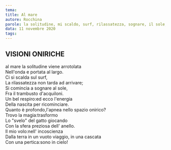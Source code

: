 ```yaml
---
tema:
title: Al mare
autore: Rocchina
parole: la solitudine, mi scaldo, surf, rilassatezza, sognare, il sole, trambusto, aquiloni
data: 11 novembre 2020
tags: 
---
```

## VISIONI ONIRICHE

al mare la solitudine viene arrotolata  
Nell'onda e portata al largo.  
Ci si scalda  sul surf,  
La rilassatezza  non tarda ad arrivare;  
Si comincia a sognare al sole,  
Fra il trambusto d'acquiloni.  
Un bel respiro:ed ecco  l'energia  
Della  nascita  per ricominciare.  
Quanto è  profondo,l'apnea nello spazio onirico?  
Trovo la magia:trasformo  
Lo "svelo" del gatto giocando  
Con la sfera preziosa  dell' anello.   
Il mio volo:nell' incoscienza  
Dalla terra in un vuoto viaggio, in una cascata  
Con una pertica:sono in cielo!

